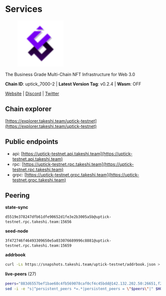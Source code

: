 # Services

<figure><img src="https://github.com/takeshi-val/Logo/raw/main/uptick.png" width="150" alt=""><figcaption></figcaption></figure>

The Business Grade Multi-Chain NFT Infrastructure for Web 3.0

**Chain ID**: uptick_7000-2 | **Latest Version Tag**: v0.2.4 | **Wasm**: OFF

[Website](https://uptick.network) | [Discord](https://discord.gg/UzeHS7fu5H) | [Twitter](https://twitter.com/uptickproject)




## Chain explorer
[https://explorer.takeshi.team/uptick-testnet](https://explorer.takeshi.team/uptick-testnet)

## Public endpoints

* api: [https://uptick-testnet.api.takeshi.team](https://uptick-testnet.api.takeshi.team)
* rpc: [https://uptick-testnet.rpc.takeshi.team](https://uptick-testnet.rpc.takeshi.team)
* grpc: [https://uptick-testnet.grpc.takeshi.team](https://uptick-testnet.grpc.takeshi.team)

## Peering

**state-sync**

```text
d5519e378247dfb61dfe90652d1fe3e2b3005a5b@uptick-testnet.rpc.takeshi.team:15656
```

**seed-node**

```text
3f472746f46493309650e5a033076689996c8881@uptick-testnet.rpc.takeshi.team:15659
```

**addrbook**
```bash
curl -Ls https://snapshots.takeshi.team/uptick-testnet/addrbook.json > $HOME/.uptickd/config/addrbook.json
```

**live-peers** (27)
```bash
peers="883d6557bef1bae68c4fb569078caf0cf4c45bdd@142.132.202.50:26651,f296bfda3c0c3f46059c89d3ee02f3f11d95d00b@162.55.234.70:55056,0aee682fb3453170737149203e5c23d2e0c46058@142.132.253.112:15656,eb5a3112a64944e2bd701ff8aa99ab95209c6310@185.198.27.110:26656,962d620d21ce5caba3e765501dd9b309cfac234f@78.31.64.11:26356,6af07daddb8a57c01d05d8c0894f8293a41090d0@185.245.183.122:26656,6b5375296e81501b0db0a34a7a04f39520400214@65.108.45.200:27565,b483acbcae7ccd1244f588144245e9d1124c3de5@88.99.56.200:26666,b9d3fe835ded0b93c39befad43fb3c4964ae740f@91.195.101.100:26656,d5519e378247dfb61dfe90652d1fe3e2b3005a5b@65.109.68.190:15656,50e92c60d1b8c6681044778d74caaeef51a26ddd@94.130.207.215:15656,20aaf646f9c766a8b81d838554ba6e593122ed1f@46.4.122.236:36656,d8777278648d8fc93800692a8b96a7f104df4f9a@194.163.135.127:26656,07df6fd3f41c4bda761931831439ab248eb3dae4@91.223.3.190:55056,453aff3405698476967251ee253a03bedf4f0dce@178.211.139.124:15656,7a4f1c0baa2ff31c02163fb658c4eb8d119193c7@95.214.52.173:26656,75aa14851ff12bd4825fe5679958dc278086e2b9@95.216.14.72:34656,3666c65e99775b8149396fd5c781dec6a29fb13b@75.119.144.48:31656,f06b6a57001440bf3507ba2f09a3010f6d50080b@135.181.133.37:29656,af5262526a0800a29a0a7194e1488a9fa62d0005@195.3.223.208:26656,2298edffe9306e4d9370233c1d29dab567829095@144.91.78.28:26656,3cffe20d473b0bd4451d330da8b741b5d42dcb44@65.21.131.215:26666,0afb5ce897e69eec34fb32bf87f4a2f93f79e0b3@65.109.65.210:30656,2763c95b0c9b0b31c312b06d6ae6887968fb9830@194.163.154.224:26656,1c66685cbf5c8dc0a739eb57c896d35eb2eed17c@141.94.139.233:28656,d6aad702ecfed6c5e76e2f25dea6b921c3cd7857@154.12.242.252:31656,70c19420bb2d40c5a6c3466c69ead6e0877b9cc7@45.85.250.108:26656"
sed -i -e "s|^persistent_peers *=.*|persistent_peers = \"$peers\"|" $HOME/.uptickd/config/config.toml
```
